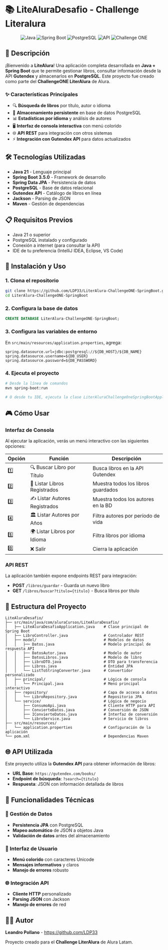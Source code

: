 # 📚 LiteAluraDesafio - Challenge Literalura

<div align="center">
  <img src="https://img.shields.io/badge/Java-ED8B00?style=for-the-badge&logo=openjdk&logoColor=white" alt="Java">
  <img src="https://img.shields.io/badge/Spring_Boot-6DB33F?style=for-the-badge&logo=spring-boot&logoColor=white" alt="Spring Boot">
  <img src="https://img.shields.io/badge/PostgreSQL-316192?style=for-the-badge&logo=postgresql&logoColor=white" alt="PostgreSQL">
  <img src="https://img.shields.io/badge/API-Gutendex-green?style=for-the-badge" alt="API">
<img src="https://img.shields.io/badge/Challenge-ONE-orange?style=for-the-badge" alt="Challenge ONE">
</div>

## 🌟 Descripción

¡Bienvenido a **LiteAlura**! Una aplicación completa desarrollada en **Java + Spring Boot** que te permite gestionar libros, consultar información desde la API **Gutendex** y almacenarlos en **PostgreSQL**. Este proyecto fue creado como parte del **ChallengeONE LiterAlura** de Alura.

### ✨ Características Principales

- 🔍 **Búsqueda de libros** por título, autor o idioma
- 💾 **Almacenamiento persistente** en base de datos PostgreSQL
- 📊 **Estadísticas por idioma** y análisis de autores
- 🖥️ **Interfaz de consola interactiva** con menú colorido
- 🌐 **API REST** para integración con otros sistemas
- ⚡ **Integración con Gutendex API** para datos actualizados

## 🛠️ Tecnologías Utilizadas

- **Java 21** - Lenguaje principal
- **Spring Boot 3.5.0** - Framework de desarrollo
- **Spring Data JPA** - Persistencia de datos
- **PostgreSQL** - Base de datos relacional
- **Gutendex API** - Catálogo de libros en línea
- **Jackson** - Parsing de JSON
- **Maven** - Gestión de dependencias

## 📋 Requisitos Previos

- Java 21 o superior
- PostgreSQL instalado y configurado
- Conexión a internet (para consultar la API)
- IDE de tu preferencia (IntelliJ IDEA, Eclipse, VS Code)

## 🚀 Instalación y Uso

### 1. Clona el repositorio
```bash
git clone https://github.com/LDP33/LiterAlura-ChallengeONE-SpringBoot.git
cd LiterAlura-ChallengeONE-SpringBoot
```

### 2. Configura la base de datos
```sql
CREATE DATABASE LiterAlura-ChallengeONE-SpringBoot;
```

### 3. Configura las variables de entorno
En `src/main/resources/application.properties`, agrega:
```properties
spring.datasource.url=jdbc:postgresql://${DB_HOST}/${DB_NAME}
spring.datasource.username=${DB_USER}
spring.datasource.password=${DB_PASSWORD}
```

### 4. Ejecuta el proyecto
```bash
# Desde la línea de comandos
mvn spring-boot:run

# O desde tu IDE, ejecuta la clase LiterAluraChallengeOneSpringBootApplication
```

## 🎮 Cómo Usar

### Interfaz de Consola
Al ejecutar la aplicación, verás un menú interactivo con las siguientes opciones:

| Opción | Función | Descripción |
|--------|---------|-------------|
| 1️⃣ | 🔍 Buscar Libro por Título | Busca libros en la API Gutendex |
| 2️⃣ | 📖 Listar Libros Registrados | Muestra todos los libros guardados |
| 3️⃣ | ✍️ Listar Autores Registrados | Muestra todos los autores en la BD |
| 4️⃣ | 🏛️ Listar Autores por Años | Filtra autores por período de vida |
| 5️⃣ | 🌍 Listar Libros por Idioma | Filtra libros por idioma |
| 0️⃣ | ❌ Salir | Cierra la aplicación |

### API REST
La aplicación también expone endpoints REST para integración:

- **POST** `/libros/guardar` - Guarda un nuevo libro
- **GET** `/libros/buscar?titulo={titulo}` - Busca libros por título

## 🔧 Estructura del Proyecto

```
LiteAluraDesafio/
├── src/main/java/com/aluraCursos/LiteAluraDesafio/
│   ├── LiteAluraDesafioApplication.java    # Clase principal de Spring Boot
│   ├── LibroController.java                # Controlador REST
│   ├── model/                              # Modelos de datos
│   │   ├── Datos.java                      # Modelo principal de respuesta API
│   │   ├── DatosAutor.java                 # Modelo de autor
│   │   ├── DatosLibros.java                # Modelo de libro
│   │   ├── LibroDTO.java                   # DTO para transferencia
│   │   ├── Libros.java                     # Entidad JPA
│   │   └── ListToStringConverter.java      # Convertidor personalizado
│   ├── principal/                          # Lógica de consola
│   │   └── Principal.java                  # Menú principal interactivo
│   ├── repository/                         # Capa de acceso a datos
│   │   └── LibroRepository.java            # Repositorio JPA
│   └── service/                            # Lógica de negocio
│       ├── ConsumoApi.java                 # Cliente HTTP para API
│       ├── ConvierteDatos.java             # Conversión de JSON
│       ├── IConvierteDatos.java            # Interfaz de conversión
│       └── LibroService.java               # Servicio de libros
├── src/main/resources/
│   └── application.properties              # Configuración de la aplicación
└── pom.xml                                 # Dependencias Maven
```

## 🌐 API Utilizada

Este proyecto utiliza la **Gutendex API** para obtener información de libros:

- **URL Base**: `https://gutendex.com/books/`
- **Endpoint de búsqueda**: `?search={titulo}`
- **Respuesta**: JSON con información detallada de libros

## 🎯 Funcionalidades Técnicas

### 🔄 Gestión de Datos
- **Persistencia JPA** con PostgreSQL
- **Mapeo automático** de JSON a objetos Java
- **Validación de datos** antes del almacenamiento

### 🎨 Interfaz de Usuario
- **Menú colorido** con caracteres Unicode
- **Mensajes informativos** y claros
- **Manejo de errores** robusto

### 🌐 Integración API
- **Cliente HTTP** personalizado
- **Parsing JSON** con Jackson
- **Manejo de errores** de red

## 👨‍💻 Autor

**Leandro Pollano** - https://github.com/LDP33

Proyecto creado para el **Challenge LiterAlura** de Alura Latam.